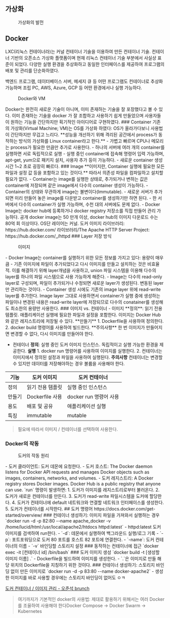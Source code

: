 ## 가상화
<figure style="width: 85%" class="align-center">
  <img src="https://onedrive.live.com/embed?resid=C4F97B3B64AE3E7A%217103&authkey=%21AHT9k1OLhSP0_4U&width=1600&height=1360" alt="">
  <figcaption>가상화의 발전</figcaption>
</figure>

## Docker
LXC(리눅스 컨테이너라)는 커널 컨테이너 기술을 이용하여 만든 컨테이너 기술. 컨테이너 기반의 오픈소스 가상화 플랫폼이며 현재 리눅스 컨테이너 기술 부분에서 사실상 표준이 되었다. 다양한 실행 환경을 추상화하고 동일한 인터페이스를 제공하여 프로그램의 배포 및 관리를 단순화하였다.

백엔드 프로그램, 데이터베이스 서버, 메세지 큐 등 어떤 프로그램도 컨테이너로 추상화 가능하며 조립 PC, AWS, Azure, GCP 등 어떤 환경에서나 실행 가능하다.
<figure style="width: 85%" class="align-center">
  <img src="https://onedrive.live.com/embed?resid=C4F97B3B64AE3E7A%217101&authkey=%21AOoJwnPB9h8kRxs&width=655&height=365" alt="">
  <figcaption>Docker와 VM</figcaption>
</figure>
Docker는 완전히 새로운 기술이 아니며, 이미 존재하는 기술을 잘 포장했다고 볼 수 있다. 이미 존재하는 기술을 docker 가 잘 조합하고 사용하기 쉽게 만들었으며 사용자들이 원하는 기능을 간단하지만 획기적인 아이디어로 구현하였다.
### Container
기존의 가상화(Virtual Machine; VM)는 OS를 가상화 하였다: OS가 올라가다보니 사용법이 간단하지만 무겁고 느리다. **성능을 개선하기 위해 격리된 공간에서 process가 동작하는 방식의 가상화를 Linux container라고 한다.**
- 가볍고 빠르며 CPU나 메모리는 process가 필요한 만큼만 추가로 사용한다.
- 하나의 서버에 여러 개의 container를 실행하면 서로 독립적으로 실행
- 실행 중인 container에 접속해 명령어 입력 가능하며, apt-get, yum으로 패키지 설치, 사용자 추가 등이 가능하다.
- 새로운 container 생성 시간 1~2 초로 굉장히 빠르다.
### Image
**이미지란, Container 실행에 필요한 모든 파일과 설정 값 등을 포함하고 있는 것이다.** 따라서 의존성 파일을 컴파일하고 설치할 필요가 없다.
- Container는 image를 실행한 상태로, 추가되거나 변하는 값은 container에 저장되며 같은 image에서 다수의 container 생성이 가능하다.
- Container의 상태와 무관하게 image는 불변이다(Immutable).
- 새로운 서버가 추가되면 미리 만들어 놓은 image를 다운받고 container를 생성하기만 하면 된다.
- 한 서버에서 다수의 container가 실행 가능하며, 수천 대의 서버에도 문제 없다.
- Docker Image는 docker hub에 등록하거나 docker registry 저장소를 직접 만들어 관리 가능하다.
	공개 docker image는 50 만개 이상, docker hub의 이미지 다운로드 수는 80억 회 이상이다.
OS단 레이어는 커널.
도커 이미지 라이브러리: https://hub.docker.com/
라이브러리/The Apache HTTP Server Project: https://hub.docker.com/_/httpd
### Layer 저장 방식
<figure style="width: 85%" class="align-center">
  <img src="https://onedrive.live.com/embed?resid=C4F97B3B64AE3E7A%217100&authkey=%21APv_maisT7culBw&width=894&height=378" alt="">
  <figcaption>이미지</figcaption>
</figure>
- Docker Image는 container를 실행하기 위한 모든 정보를 가지고 있다: 용량이 매우 큼
- 기존 이미지에 파일이 추가되었다고 다시 이미지를 만들고 설치하는 것은 비효율적.
	이를 해결하기 위해 layer개념을 사용하고, union 파일 시스템을 이용해 다수의 layer를 하나의 파일 시스템으로 사용 가능하게 해준다.
- Image는 다수의 read-only layer로 구성되며, 파일이 추가되거나 수정되면 새로운 layer가 생성된다.	변동된 layer만 관리하는 것이다.
- Container 생성 시에도 기존의 image layer 위에 read-write layer를 추가한다.
	Image layer 그대로 사용하면서 container가 실행 중에 생성하는 파일이나 변경된 내용은 read-write layer에 저장되므로 다수의 conatainer를 생성해도 최소한의 용량만 사용한다.
### 이미지 vs. 컨테이너
- 이미지
	**정의**: 읽기 전용 템플릿. 애플리케이션 실행에 필요한 파일과 설정을 포함한다. 이미지는 Docker Hub와 같은 레지스트리에 저장될 수 있다.
	**만들기**
		1. Dockerfile을 사용하여 정의한다.
		2. docker build 명령어를 사용하여 빌드한다.
	**주의사항**
		한 번 이미지가 만들어지면 변경할 수 없다, 다시 이미지를 만들어야 한다.

- 컨테이너
	**정의**: 실행 중인 도커 이미지 인스턴스. 독립적이고 실행 가능한 환경을 제공한다.
	**실행**
		1. docker run 명령어를 사용하여 이미지를 실행한다.
		2. 컨테이너는 이미지에서 정의된 설정과 파일을 사용하여 실행된다.
	**주의사항**
		컨테이너는 변경할 수 있지만 데이터를 저장해야하는 경우 볼륨을 사용해야 한다.

| 기능  | 도커 이미지        | 도커 컨테이너           |
| --- | ------------- | ----------------- |
| 정의  | 읽기 전용 템플릿     | 실행 중인 인스턴스        |
| 만들기 | Dockerfile 사용 | docker run 명령어 사용 |
| 용도  | 배포 및 공유       | 애플리케이션 실행         |
| 특징  | immutable     | mutable           |
> 필요에 따라서 이미지 / 컨테이너를 선택하여 사용한다.
### Docker의 작동
<figure style="width: 85%" class="align-center">
  <img src="https://onedrive.live.com/embed?resid=C4F97B3B64AE3E7A%217102&authkey=%21AJGwf8JfUtfx8mg&width=800&height=800" alt="">
  <figcaption>도커의 작동 원리</figcaption>
</figure>
- 도커 클라이언트: 도커 데몬에 요청한다.
- 도커 호스트: The Docker daemon listens for Docker API requests and manages Docker objects such as images, containers, networks, and volumes. 
- 도커 레지스트리: A Docker registry stores Docker images. Docker Hub is a public registry that anyone can use.
`run` 명령이 발생하면:
	1. 도커가 이미지를 레지스트리로부터 불러온다.
	2. 도커가 새로운 컨테이너를 만든다.
	3. 도커가 read-write 파일시스템을 도커에 할당한다.
	4. 도커가 컨테이너에 default 네트워크와 연결할 네트워크 인터페이스를 생성한다.
	5. 도커가 컨테이너를 시작한다.
## 도커 명령어
https://docs.docker.com/get-started/overview/
### 컨테이너 생성하기: 이미지 파일을 가져와서 실행하는 경우
`docker run -d -p 82:80 --name apache_docker -v /home/lucid/html:/usr/local/apache2/htdocs httpd:latest`
- httpd:latest 도커 이미지를 검색하여 run한다. 
- `-d`: 데몬에서 실행하여 백그라운드 실행/로그 기록
- `-p`: 포트포워딩으로 도커 80 포트를 호스트 82 포트에 연결한다.
- `-name`: 도커 컨테이너의 이름
- `-v` 바인딩할 스토리지 설정
### 동작하는 컨테이너에 접근
`docker exec -it [컨테이너 id] /bin/bash`
### 도커 이미지 생성
`docker build -t [생성할 이미지 이름] .`
- Dockerfile을 빌드하여 이미지를 생성한다. 
- `.`은 이미지로 만들 해당 위치의 Dockerfile을 지칭하기 위한 것이다.
### 컨테이너 생성하기: 스토리지 바인딩 없이 만든 이미지로
`docker run -d -p 83:80 --name docker-apache2`
- 생성한 이미지를 바로 사용할 경우에는 스토리지 바인딩이 없어도 ㅇㅋ

[도커 컨테이너 / 이미지 관리 - 오준석 brunch](https://brunch.co.kr/@hopeless/10)

> 여기까지가 기본적인 docker의 사용법: 제대로 활용하기 위해서는 여러 Docker를 조율하여 사용해야 한다Docker Compose → Docker Swarm → Kubernetes